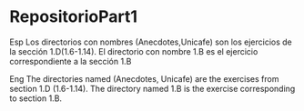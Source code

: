 # RepositorioPart1

Esp
Los directorios con nombres (Anecdotes,Unicafe) son los ejercicios de la sección 1.D(1.6-1.14).
El directorio con nombre 1.B es el ejercicio correspondiente a la sección 1.B

Eng
The directories named (Anecdotes, Unicafe) are the exercises from section 1.D (1.6-1.14). 
The directory named 1.B is the exercise corresponding to section 1.B.